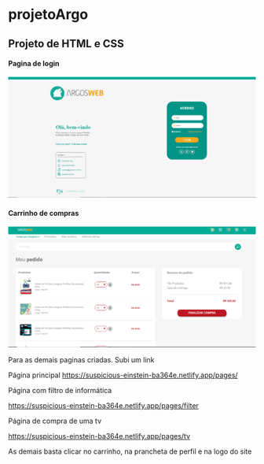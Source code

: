 # projetoArgo
## Projeto de HTML e CSS

#### Pagina de login

![Pagina de login](https://github.com/alandysson/projetoArgo/blob/main/argo.png)

#### Carrinho de compras

![Carrinho de compras](https://github.com/alandysson/projetoArgo/blob/main/order.png)


Para as demais paginas criadas. Subi um link

Página principal
https://suspicious-einstein-ba364e.netlify.app/pages/

Página com filtro de informática

https://suspicious-einstein-ba364e.netlify.app/pages/filter

Página de compra de uma tv

https://suspicious-einstein-ba364e.netlify.app/pages/tv

As demais basta clicar no carrinho, na prancheta de perfil e na logo do site
